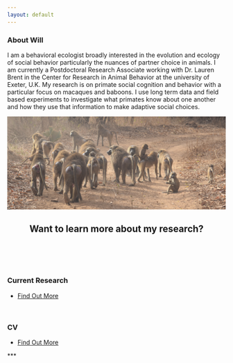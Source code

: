 ```yaml
---
layout: default
---
```


<!-- Section -->
<h3>About Will</h3>

<p>
I am a behavioral ecologist broadly interested in the evolution and ecology of social behavior particularly the nuances of partner choice in animals.
I am currently a Postdoctoral Research Associate working with Dr. Lauren Brent in the Center for Research in Animal Behavior at the university of Exeter, U.K. 
My research is on primate social cognition and behavior with a particular focus on macaques and baboons. I use long term data and field based experiments to investigate what primates know about one another and how they use that information to make adaptive social choices. 
</p>

<img class="image" src="assets/images/DSC_0401.JPG" /><br/>


<!-- Section -->
<section>
	<header class="major">
		<h2>Want to learn more about my research?</h2>
	</header>
	<div class="posts">
		<article>
			<a href="{{ 'research' | absolute_url }}" class="image"><img src="assets/images/rhesus mom blonde - Alyssa Arre.jpg" width="200" alt="" /></a>
			<h3>Current Research</h3>
			<ul class="actions">
				<li><a href="{{ 'research' | absolute_url }}" class="button">Find Out More</a></li>
			</ul>
		</article>
		<article>
			<a href="{{ 'database' | absolute_url }}" class="image"><img src="assets/images/gorontalo macaque cropped.jpg" width="200" alt="" /></a>
			<h3>CV</h3>
			<ul class="actions">
				<li><a href="{{ 'database' | absolute_url }}" class="button">Find Out More</a></li>
			</ul>
		</article>
	</div>
</section>
***

